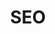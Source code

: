 ---
title: SEO
summary: Contains posts related to on-page SEO, off-page SEO and technical SEO
description: Contains posts related to on-page SEO, off-page SEO and technical SEO // Work In Progress
---